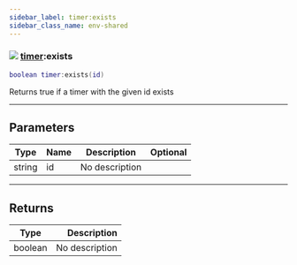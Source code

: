 ```yaml
---
sidebar_label: timer:exists
sidebar_class_name: env-shared
---
```


### ![](/img/wiki/shared.png) [timer](../timer/README.md):exists

```lua
boolean timer:exists(id)
```

Returns true if a timer with the given id exists<br/>

-----------------
## Parameters

| Type   | Name | Description | Optional |
| ------ | ---- | ----------- | -------: |
| string | id | No description |   |

-----------------
## Returns

| Type   | Description |
| ------ | ----------: |
| boolean | No description |
